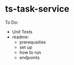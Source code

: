 # ts-task-service

To Do:

- Unit Tests
- readme:
  - prerequsities
  - set up
  - how to run
  - endpoints